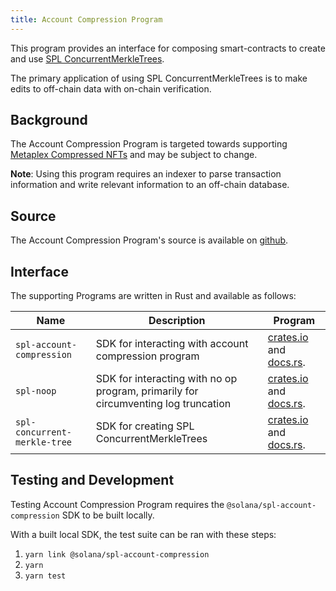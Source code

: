 ```yaml
---
title: Account Compression Program
---
```


This program provides an interface for composing smart-contracts to create and use [SPL ConcurrentMerkleTrees](https://drive.google.com/file/d/1BOpa5OFmara50fTvL0VIVYjtg-qzHCVc/view). 

The primary application of using SPL ConcurrentMerkleTrees is to make edits to off-chain data with on-chain verification.

## Background

The Account Compression Program is targeted towards supporting [Metaplex Compressed NFTs](https://github.com/metaplex-foundation/metaplex-program-library/tree/master/bubblegum) and may be subject to change.

**Note**: Using this program requires an indexer to parse transaction information and write relevant information to an off-chain database.

## Source

The Account Compression Program's source is available on
[github](https://github.com/solana-labs/solana-program-library).


## Interface

The supporting Programs are written in Rust and available as follows: 


| Name | Description | Program |
| --- | --- | --- |
| `spl-account-compression`| SDK for interacting with account compression program |[crates.io](https://crates.io/crates/spl-account-compression) and [docs.rs](https://docs.rs/spl-account-compression).| 
| `spl-noop` | SDK for interacting with no op program, primarily for circumventing log truncation | [crates.io](https://crates.io/crates/spl-noop) and [docs.rs](https://docs.rs/spl-noop). |
| `spl-concurrent-merkle-tree` | SDK for creating SPL ConcurrentMerkleTrees | [crates.io](https://crates.io/crates/spl-concurrent-merkle-tree) and [docs.rs](https://docs.rs/spl-concurrent-merkle-tree). |


## Testing and Development

Testing Account Compression Program requires the `@solana/spl-account-compression` SDK to be built locally.

With a built local SDK, the test suite can be ran with these steps:

 1. `yarn link @solana/spl-account-compression`
 2. `yarn`
 3. `yarn test`
